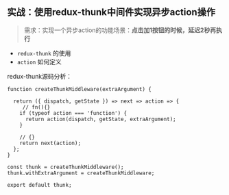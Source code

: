 ## 实战：使用redux-thunk中间件实现异步action操作

> 需求：实现一个异步action的功能场景：**点击加1按钮的时候，延迟2秒再执行**

- `redux-thunk` 的使用
-  `action` 如何定义

redux-thunk源码分析：

```
function createThunkMiddleware(extraArgument) {

  return ({ dispatch, getState }) => next => action => {
	 // fn(){}
    if (typeof action === 'function') {
      return action(dispatch, getState, extraArgument);
    }

	// {}
    return next(action);
  };
}

const thunk = createThunkMiddleware();
thunk.withExtraArgument = createThunkMiddleware;

export default thunk;
```
